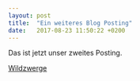```yaml
---
layout: post
title:  "Ein weiteres Blog Posting"
date:   2017-08-23 11:50:22 +0200
---
```


Das ist jetzt unser zweites Posting.

[Wildzwerge](http://wildzwerge.de)
